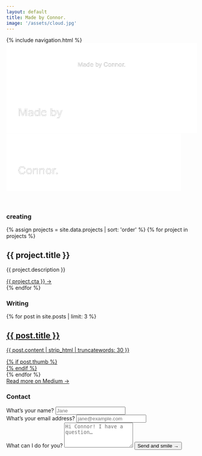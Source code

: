 ```yaml
---
layout: default
title: Made by Connor.
image: '/assets/cloud.jpg'
---
```


<nav>
  {% include navigation.html %}
</nav> 
<header class="header">
  <div class="header-background" style="background-image: url('{{ site.baseurl }}{{ page.image }}')">
    <svg class="header-large" viewBox="0 0 450 75">
      <defs>
        <g id="text-large">
          <text class="header-text" text-anchor="middle" x="225" y="55">Made by Connor.</text>
        </g>
        <mask id="mask-large" x="0" y="0" width="450" height="75">
          <rect x="0" y="0" width="450" height="75" fill="#fff"/>
          <use xlink:href="#text-large" />
        </mask>
      </defs>
      <rect x="0" y="0" width="450" height="75" mask="url(#mask-large)" fill="white" fill-opacity="1"/>
      <use xlink:href="#text-large" mask="url(#mask-large)" />
    </svg>
    <svg class="header-small" viewBox="0 0 245 150">
      <defs>
        <g id="text-top">
          <text class="header-text" x="15" y="53">Made by</text>
        </g>
        <mask id="mask-top" x="0" y="0" width="245" height="75" maskUnits="userSpaceOnUse">
          <rect x="0" y="0" width="245" height="75" fill="#fff"/>
          <use xlink:href="#text-top" />
        </mask>
        <g id="text-bottom">
          <text class="header-text" x="15" y="128">Connor.</text>
        </g>
        <mask id="mask-bottom" x="0" y="75" width="225" height="75" maskUnits="userSpaceOnUse">
          <rect x="0" y="75" width="225" height="75" fill="#fff"/>
          <use xlink:href="#text-bottom" />
        </mask>
      </defs>
      <rect x="0" y="0" width="245" height="75" mask="url(#mask-top)" fill="white" fill-opacity="1"/>
      <use xlink:href="#text-top" mask="url(#mask-top)" />
      <rect x="0" y="75" width="225" height="75" mask="url(#mask-bottom)" fill="white" fill-opacity="1"/>
      <use xlink:href="#text-bottom" mask="url(#mask-bottom)" />
    </svg>
  </div>
</header>

<!-- <section id="about" class="section">
  <h3 class="section-title">About</h3>
  <article>
    <h1 class="section-header">I love people who love making things… and sushi!</h1>
    <h4 class="section-body large">{{ site.tagline }}</h4>
    <a class="section-link" href="/process">Learn about my work process →</a>
  </article>
</section> -->

<section id="creating" class="section">
  <h3 class="section-title">creating</h3>
  <div class="section-creating">
    {% assign projects = site.data.projects | sort: 'order' %}
    {% for project in projects %}
      <div class="section-project">
        <h2 class="section-header">{{ project.title }}</h2>
        <p class="section-body">{{ project.description }}</p>
        <a href="{{ project.url }}" class="section-link" target="_blank">{{ project.cta }} →</a>
      </div>
    {% endfor %}
  </div>
</section>

<section id="writing" class="section">
  <h3 class="section-title">Writing</h3>
  <div class="section-writing">
    {% for post in site.posts | limit: 3 %}
    <article>
      <a href="{{ post.medium }}" class="post-link" target="_blank">
        <h2 class="section-header post-header">{{ post.title }}</h2>
        <div class="section-post">
          <p class="section-body post-body">{{ post.content | strip_html | truncatewords: 30 }}</p>
          {% if post.thumb %}
          <div class="post-image" style="background-image: url('{{ site.baseurl }}{{ post.thumb }}')"></div>
          {% endif %}
        </div>
      </a>
    </article>
    {% endfor %}
  </div>
  <a href="https://blog.connorbaer.io/" class="section-link post-medium" target="_blank">Read more on Medium →</a>
</section>

<section id="contact" class="section">
  <h3 class="section-title">Contact</h3>
  <form action="//formspree.io/hello@connorbaer.io" method="POST">
    <div class="section-inputs">
      <div class="section-input">
        <label for="name">What’s your name?</label>
        <input type="text" name="name" placeholder="Jane" required>
      </div>
      <div class="section-input">
        <label for="_replyto">What’s your email address?</label>
        <input type="email" name="_replyto" placeholder="jane@example.com" required pattern="[^ @]*@[^ @]*\.[a-zA-Z]{2,}">
      </div>
    </div>
    <label for="message">What can I do for you?</label>
    <textarea rows="4" name="message" placeholder="Hi Connor! I have a question…" required></textarea>
    <input type="hidden" name="_subject" value="Someone wants to say hello" />
    <input type="hidden" name="_next" value="//connorbaer.io/success/" />
    <input type="text" name="_gotcha" style="display:none" />
    <button class="section-link button" type="submit">Send and smile →</button>
  </form>
</section>